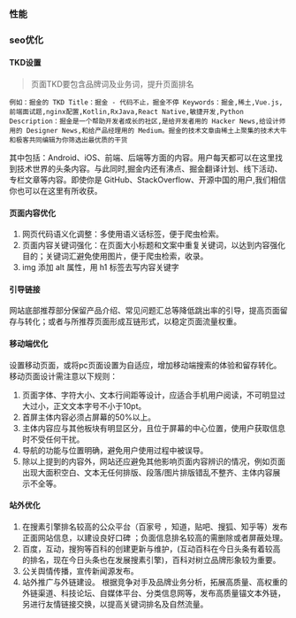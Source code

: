 ### 性能
### seo优化
#### TKD设置
> 页面TKD要包含品牌词及业务词，提升页面排名 
```
例如：掘金的 TKD Title：掘金 - 代码不止，掘金不停 Keywords：掘金,稀土,Vue.js,前端面试题,nginx配置,Kotlin,RxJava,React Native,敏捷开发,Python Description：掘金是一个帮助开发者成长的社区,是给开发者用的 Hacker News,给设计师用的 Designer News,和给产品经理用的 Medium。掘金的技术文章由稀土上聚集的技术大牛和极客共同编辑为你筛选出最优质的干货
```
其中包括：Android、iOS、前端、后端等方面的内容。用户每天都可以在这里找到技术世界的头条内容。与此同时,掘金内还有沸点、掘金翻译计划、线下活动、专栏文章等内容。即使你是 GitHub、StackOverflow、开源中国的用户,我们相信你也可以在这里有所收获。
#### 页面内容优化
1. 网页代码语义化调整：多使用语义话标签，便于爬虫检索。
2. 页面内容关键词强化：在页面大小标题和文案中重复关键词，以达到内容强化目的；关键词汇避免使用图片，便于爬虫检索，收录。 
3. img 添加 alt 属性，用 h1 标签去写内容关键字
#### 引导链接
网站底部推荐部分保留产品介绍、常见问题汇总等降低跳出率的引导，提高页面留存与转化；或者与所推荐页面形成互链形式，以稳定页面流量权重。
#### 移动端优化
设置移动页面，或将pc页面设置为自适应，增加移动端搜索的体验和留存转化。 移动页面设计需注意以下规则： 
1. 页面字体、字符大小、文本行间距等设计，应适合手机用户阅读，不可明显过大过小，正文文本字号不小于10pt。 
2. 首屏主体内容必须占屏幕的50%以上。 
3. 主体内容应与其他板块有明显区分，且位于屏幕的中心位置，使用户获取信息时不受任何干扰。 
4. 导航的功能与位置明确，避免用户使用过程中被误导。 
5. 除以上提到的内容外，网站还应避免其他影响页面内容辨识的情况，例如页面出现大面积空白、文本无任何排版、段落/图片排版错乱不整齐、主体内容展示不全等。
#### 站外优化
1. 在搜素引擎排名较高的公众平台（百家号 ，知道，贴吧、搜狐、知乎等）发布正面网站信息，以建设良好口碑 ；负面信息排名较高的需删除或者屏蔽处理。
2. 百度，互动，搜狗等百科的创建更新与维护，(互动百科在今日头条有着较高的排名，现在今日头条也在发展搜素引擎)，百科对树立品牌形象较为重要。 
3. 公关舆情传播，宣传新闻源发布。 
4. 站外推广与外链建设。 根据竞争对手及品牌业务分析，拓展高质量、高权重的外链渠道、科技论坛、自媒体平台、分类信息网等，发布高质量锚文本外链，另进行友情链接交换，以提高关键词排名及自然流量。